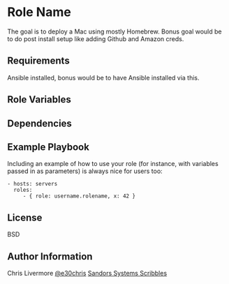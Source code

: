 Role Name
=========

The goal is to deploy a Mac using mostly Homebrew.  Bonus goal would be to do post install setup like adding Github and Amazon creds.

Requirements
------------

Ansible installed, bonus would be to have Ansible installed via this.

Role Variables
--------------



Dependencies
------------



Example Playbook
----------------

Including an example of how to use your role (for instance, with variables passed in as parameters) is always nice for users too:

    - hosts: servers
      roles:
         - { role: username.rolename, x: 42 }

License
-------

BSD

Author Information
------------------

Chris Livermore
[@e30chris](https://twitter.com/e30chris)
[Sandors Systems Scribbles](http://sandorsscribbl.es/)
